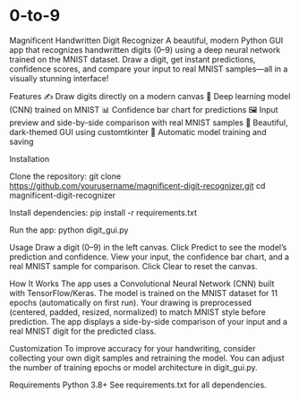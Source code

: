 # 0-to-9

Magnificent Handwritten Digit Recognizer
A beautiful, modern Python GUI app that recognizes handwritten digits (0–9) using a deep neural network trained on the MNIST dataset. Draw a digit, get instant predictions, confidence scores, and compare your input to real MNIST samples—all in a visually stunning interface!

Features
✍️ Draw digits directly on a modern canvas
🤖 Deep learning model (CNN) trained on MNIST
📊 Confidence bar chart for predictions
🖼️ Input preview and side-by-side comparison with real MNIST samples
🌙 Beautiful, dark-themed GUI using customtkinter
🔄 Automatic model training and saving

Installation

Clone the repository:
git clone https://github.com/yourusername/magnificent-digit-recognizer.git
cd magnificent-digit-recognizer

Install dependencies:
pip install -r requirements.txt

Run the app:
python digit_gui.py

Usage
Draw a digit (0–9) in the left canvas.
Click Predict to see the model’s prediction and confidence.
View your input, the confidence bar chart, and a real MNIST sample for comparison.
Click Clear to reset the canvas.

How It Works
The app uses a Convolutional Neural Network (CNN) built with TensorFlow/Keras.
The model is trained on the MNIST dataset for 11 epochs (automatically on first run).
Your drawing is preprocessed (centered, padded, resized, normalized) to match MNIST style before prediction.
The app displays a side-by-side comparison of your input and a real MNIST digit for the predicted class.

Customization
To improve accuracy for your handwriting, consider collecting your own digit samples and retraining the model.
You can adjust the number of training epochs or model architecture in digit_gui.py.

Requirements
Python 3.8+
See requirements.txt for all dependencies.
